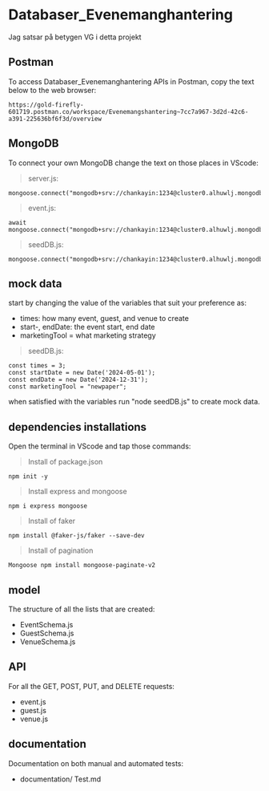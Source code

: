 # Databaser_Evenemanghantering

Jag satsar på betygen VG i detta projekt

## Postman
To access Databaser_Evenemanghantering APIs in Postman, copy the text below to the web browser: 
```
https://gold-firefly-601719.postman.co/workspace/Evenemangshantering~7cc7a967-3d2d-42c6-a391-225636bf6f3d/overview
```

## MongoDB
To connect your own MongoDB change the text on those places in VScode:
>server.js:
```
mongoose.connect("mongodb+srv://chankayin:1234@cluster0.alhuwlj.mongodb.net/Evenemanghantering")
```
>event.js:
```
await mongoose.connect("mongodb+srv://chankayin:1234@cluster0.alhuwlj.mongodb.net/Evenemanghantering");
```
>seedDB.js:
```
mongoose.connect("mongodb+srv://chankayin:1234@cluster0.alhuwlj.mongodb.net/Evenemanghantering")
```

## mock data
start by changing the value of the variables that suit your preference as: 
- times: how many event, guest, and venue to create
- start-, endDate: the event start, end date
- marketingTool = what marketing strategy
>seedDB.js:
```
const times = 3;
const startDate = new Date('2024-05-01');
const endDate = new Date('2024-12-31');
const marketingTool = "newpaper";
```
when satisfied with the variables run "node seedDB.js" to create mock data.

## dependencies installations
Open the terminal in VScode and tap those commands:
>Install of package.json
```
npm init -y
```
>Install express and mongoose
```
npm i express mongoose
```
>Install of faker
```
npm install @faker-js/faker --save-dev
```
> Install of pagination
```
Mongoose npm install mongoose-paginate-v2
```

## model
The structure of all the lists that are created:
- EventSchema.js
- GuestSchema.js
- VenueSchema.js
  
## API 
For all the GET, POST, PUT, and DELETE requests:
- event.js
- guest.js
- venue.js


## documentation
Documentation on both manual and automated tests: 
- documentation/ Test.md
